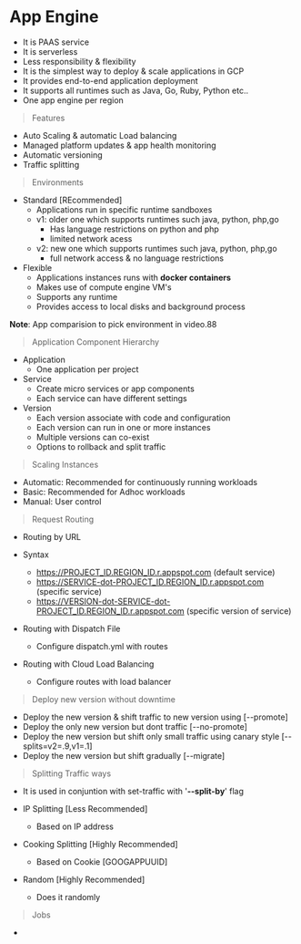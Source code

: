 # App Engine

- It is PAAS service
- It is serverless
- Less responsibility & flexibility
- It is the simplest way to deploy & scale applications in GCP
- It provides end-to-end application deployment
- It supports all runtimes such as Java, Go, Ruby, Python etc..
- One app engine per region

> Features
- Auto Scaling & automatic Load balancing
- Managed platform updates & app health monitoring
- Automatic versioning
- Traffic splitting

> Environments
- Standard [REcommended]
  - Applications run in specific runtime sandboxes
  - v1: older one which supports runtimes such java, python, php,go
    - Has language restrictions on python and php
    - limited network acess 
  - v2: new one which supports runtimes such java, python, php,go
    - full network access & no language restrictions
- Flexible
  - Applications instances runs with **docker containers** 
  - Makes use of compute engine VM's
  - Supports any runtime
  - Provides access to local disks and background process

**Note**: App comparision to pick environment in video.88

> Application Component Hierarchy
- Application
  - One application per project
- Service
  - Create micro services or app components
  - Each service can have different settings
- Version
  - Each version associate with code and configuration
  - Each version can run in one or more instances
  - Multiple versions can co-exist
  - Options to rollback and split traffic
 
> Scaling Instances
- Automatic: Recommended for continuously running workloads
- Basic: Recommended for Adhoc workloads
- Manual: User control

> Request Routing
- Routing by URL
- Syntax
  - https://PROJECT_ID.REGION_ID.r.appspot.com (default service)
  - https://SERVICE-dot-PROJECT_ID.REGION_ID.r.appspot.com (specific service)
  - https://VERSION-dot-SERVICE-dot-PROJECT_ID.REGION_ID.r.appspot.com (specific version of service)

- Routing with Dispatch File
  - Configure dispatch.yml with routes

- Routing with Cloud Load Balancing
  - Configure routes with load balancer 

> Deploy new version without downtime
- Deploy the new version & shift traffic to new version using [--promote]
- Deploy the only new version but dont traffic [--no-promote]
- Deploy the new version but shift only small traffic using canary style [--splits=v2=.9,v1=.1]
- Deploy the new version but shift gradually [--migrate]

> Splitting Traffic ways
- It is used in conjuntion with set-traffic with '**--split-by**' flag

- IP Splitting [Less Recommended]
  - Based on IP address

- Cooking Splitting [Highly Recommended]
  - Based on Cookie [GOOGAPPUUID]

- Random [Highly Recommended]
  - Does it randomly 

> Jobs
- 
